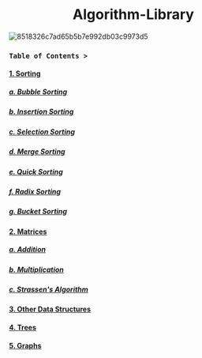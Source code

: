 # <h1 align="center">Algorithm-Library

![8518326c7ad65b5b7e992db03c9973d5](https://user-images.githubusercontent.com/73013239/126026548-c6af7aa4-7983-4cbf-8704-5ab12374578a.gif)

### **`Table of Contents >`**
#### [1. Sorting](https://github.com/yoonBot/Algorithm-Library/tree/main/Sorting)
##### [a. Bubble Sorting](https://github.com/yoonBot/Algorithm-Library/tree/main/Sorting/Bubble%20Sort)
##### [b. Insertion Sorting](https://github.com/yoonBot/Algorithm-Library/tree/main/Sorting/Insertion%20Sort)
##### [c. Selection Sorting](https://github.com/yoonBot/Algorithm-Library/tree/main/Sorting/Selection%20Sort)
##### [d. Merge Sorting](https://github.com/yoonBot/Algorithm-Library/tree/main/Sorting/Merge%20Sort)
##### [e. Quick Sorting](https://github.com/yoonBot/Algorithm-Library/tree/main/Sorting/Quick%20Sort)
##### [f. Radix Sorting](https://github.com/yoonBot/Algorithm-Library/tree/main/Sorting/Radix%20Sort)
##### [g. Bucket Sorting](https://github.com/yoonBot/Algorithm-Library/tree/main/Sorting/Bucket%20Sort)
#### [2. Matrices](https://github.com/yoonBot/Algorithm-Library/tree/main/Matrices)
##### [a. Addition](https://github.com/yoonBot/Algorithm-Library/tree/main/Matrices/Add)
##### [b. Multiplication](https://github.com/yoonBot/Algorithm-Library/tree/main/Matrices/Multiply)
##### [c. Strassen's Algorithm](https://github.com/yoonBot/Algorithm-Library/tree/main/Matrices/Strassen's%20Algorithm)
#### [3. Other Data Structures](https://github.com/yoonBot/Algorithm-Library/tree/main/Data%20Structures)
#### [4. Trees](https://github.com/yoonBot/Algorithm-Library/tree/main/Trees)
#### [5. Graphs](https://github.com/yoonBot/Algorithm-Library/tree/main/Graphs)
